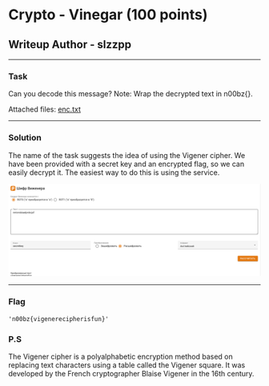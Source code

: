 # Crypto - Vinegar (100 points)
## Writeup Author - slzzpp

---
### Task
Can you decode this message? Note: Wrap the decrypted text in n00bz{}.

Attached files: [enc.txt](assets/vinegar/enc.txt)

---
### Solution
The name of the task suggests the idea of using the Vigener cipher. We have been provided with a secret key and an encrypted flag, so we can easily decrypt it. The easiest way to do this is using the service.

![img](assets/vinegar/vinegar_service.png)

---
### Flag

```
'n00bz{vigenerecipherisfun}'
```

### P.S
The Vigener cipher is a polyalphabetic encryption method based on replacing text characters using a table called the Vigener square. It was developed by the French cryptographer Blaise Vigener in the 16th century.
